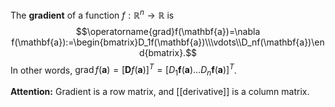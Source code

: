 The **gradient** of a function $f:\mathbb{R}^n\to\mathbb{R}$ is $$\operatorname{grad}f(\mathbf{a})=\nabla f(\mathbf{a}):=\begin{bmatrix}D_1f(\mathbf{a})\\\vdots\\D_nf(\mathbf{a})\end{bmatrix}.$$In other words, $\operatorname{grad}f(\mathbf{a})=[\mathbf{D}f(\mathbf{a})]^T=[D_1\mathbf{f}(\mathbf{a})...D_n\mathbf{f}(\mathbf{a})]^T$.

**Attention:** Gradient is a row matrix, and [[derivative]] is a column matrix.